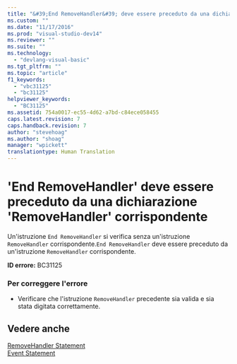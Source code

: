 ```yaml
---
title: "&#39;End RemoveHandler&#39; deve essere preceduto da una dichiarazione &#39;RemoveHandler&#39; corrispondente | Microsoft Docs"
ms.custom: ""
ms.date: "11/17/2016"
ms.prod: "visual-studio-dev14"
ms.reviewer: ""
ms.suite: ""
ms.technology: 
  - "devlang-visual-basic"
ms.tgt_pltfrm: ""
ms.topic: "article"
f1_keywords: 
  - "vbc31125"
  - "bc31125"
helpviewer_keywords: 
  - "BC31125"
ms.assetid: 754a0017-ec55-4d62-a7bd-c84ece058455
caps.latest.revision: 7
caps.handback.revision: 7
author: "stevehoag"
ms.author: "shoag"
manager: "wpickett"
translationtype: Human Translation
---
```

# &#39;End RemoveHandler&#39; deve essere preceduto da una dichiarazione &#39;RemoveHandler&#39; corrispondente
Un'istruzione `End RemoveHandler` si verifica senza un'istruzione `RemoveHandler` corrispondente.`End RemoveHandler` deve essere preceduto da un'istruzione `RemoveHandler` corrispondente.  
  
 **ID errore:** BC31125  
  
### Per correggere l'errore  
  
-   Verificare che l'istruzione `RemoveHandler` precedente sia valida e sia stata digitata correttamente.  
  
## Vedere anche  
 [RemoveHandler Statement](../../visual-basic/language-reference/statements/removehandler-statement.md)   
 [Event Statement](../../visual-basic/language-reference/statements/event-statement.md)